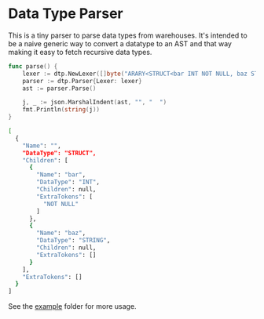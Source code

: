 # Data Type Parser

This is a tiny parser to parse data types from warehouses. It's intended to be a
naive generic way to convert a datatype to an AST and that way making it easy to
fetch recursive data types.

```go
func parse() {
    lexer := dtp.NewLexer([]byte("ARARY<STRUCT<bar INT NOT NULL, baz STRING>>"))
    parser := dtp.Parser{Lexer: lexer}
    ast := parser.Parse()

    j, _ := json.MarshalIndent(ast, "", "  ")
    fmt.Println(string(j))
}
```

```sh
[
  {
    "Name": "",
    "DataType": "STRUCT",
    "Children": [
      {
        "Name": "bar",
        "DataType": "INT",
        "Children": null,
        "ExtraTokens": [
          "NOT NULL"
        ]
      },
      {
        "Name": "baz",
        "DataType": "STRING",
        "Children": null,
        "ExtraTokens": []
      }
    ],
    "ExtraTokens": []
  }
]
```

See the [example](./example) folder for more usage.
